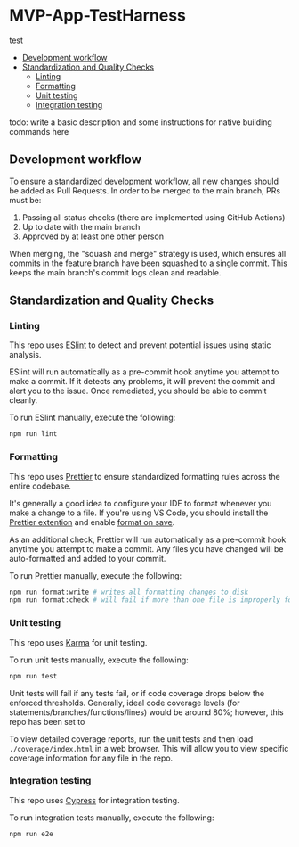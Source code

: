 # MVP-App-TestHarness

test

- [Development workflow](#development-workflow)
- [Standardization and Quality Checks](#standardization-and-quality-checks)
  - [Linting](#linting)
  - [Formatting](#formatting)
  - [Unit testing](#unit-testing)
  - [Integration testing](#integration-testing)

todo: write a basic description and some instructions for native building commands here

## Development workflow

To ensure a standardized development workflow, all new changes should be added as Pull Requests. In order to be merged to the main branch, PRs must be:

1. Passing all status checks (there are implemented using GitHub Actions)
2. Up to date with the main branch
3. Approved by at least one other person

When merging, the "squash and merge" strategy is used, which ensures all commits in the feature branch have been squashed to a single commit. This keeps the main branch's commit logs clean and readable.

## Standardization and Quality Checks

### Linting

This repo uses [ESlint](https://eslint.org/) to detect and prevent potential issues using static analysis.

ESlint will run automatically as a pre-commit hook anytime you attempt to make a commit. If it detects any problems, it will prevent the commit and alert you to the issue. Once remediated, you should be able to commit cleanly.

To run ESlint manually, execute the following:

```bash
npm run lint
```

### Formatting

This repo uses [Prettier](https://prettier.io/) to ensure standardized formatting rules across the entire codebase.

It's generally a good idea to configure your IDE to format whenever you make a change to a file. If you're using VS Code, you should install the [Prettier extention](https://marketplace.visualstudio.com/items?itemName=esbenp.prettier-vscode) and enable [format on save](https://code.visualstudio.com/updates/v1_6#_format-on-save).

As an additional check, Prettier will run automatically as a pre-commit hook anytime you attempt to make a commit. Any files you have changed will be auto-formatted and added to your commit.

To run Prettier manually, execute the following:

```bash
npm run format:write # writes all formatting changes to disk
npm run format:check # will fail if more than one file is improperly formatted
```

### Unit testing

This repo uses [Karma](https://angular.io/guide/testing) for unit testing.

To run unit tests manually, execute the following:

```bash
npm run test
```

Unit tests will fail if any tests fail, or if code coverage drops below the enforced thresholds. Generally, ideal code coverage levels (for statements/branches/functions/lines) would be around 80%; however, this repo has been set to

To view detailed coverage reports, run the unit tests and then load `./coverage/index.html` in a web browser. This will allow you to view specific coverage information for any file in the repo.

### Integration testing

This repo uses [Cypress](https://www.cypress.io/) for integration testing.

To run integration tests manually, execute the following:

```bash
npm run e2e
```
